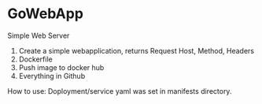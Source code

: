 # GoWebApp
Simple Web Server 

1. Create a simple webapplication, returns Request Host, Method, Headers 
2. Dockerfile 
3. Push image to docker hub 
4. Everything in Github 


How to use:
Doployment/service yaml was set in manifests directory.
